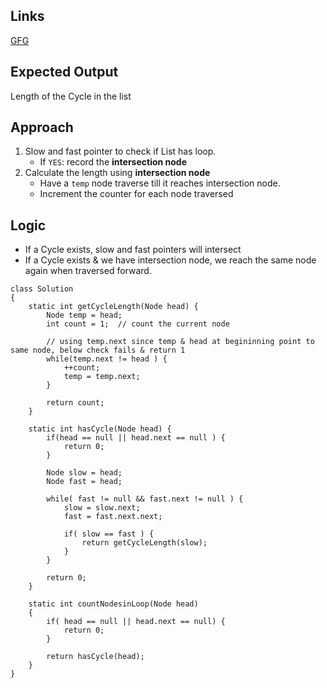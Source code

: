 ## Links
[GFG](https://practice.geeksforgeeks.org/problems/find-length-of-loop/1?)

## Expected Output
Length of the Cycle in the list

## Approach
1. Slow and fast pointer to check if List has loop.
    - If `YES`: record the **intersection node**
2. Calculate the length using **intersection node**
    - Have a `temp` node traverse till it reaches intersection node.
    - Increment the counter for each node traversed

## Logic
- If a Cycle exists, slow and fast pointers will intersect
- If a Cycle exists & we have intersection node, we reach the same node again when traversed forward.

```
class Solution
{
    static int getCycleLength(Node head) {
        Node temp = head;
        int count = 1;  // count the current node
        
        // using temp.next since temp & head at begininning point to same node, below check fails & return 1
        while(temp.next != head ) {
            ++count;
            temp = temp.next;
        }
        
        return count;
    }
    
    static int hasCycle(Node head) {
        if(head == null || head.next == null ) {
            return 0;
        }
        
        Node slow = head;
        Node fast = head;
        
        while( fast != null && fast.next != null ) {
            slow = slow.next;
            fast = fast.next.next;
            
            if( slow == fast ) {
                return getCycleLength(slow);
            }
        }
        
        return 0;
    }
    
    static int countNodesinLoop(Node head)
    {
        if( head == null || head.next == null) {
            return 0;
        }
        
        return hasCycle(head);
    }
}
```